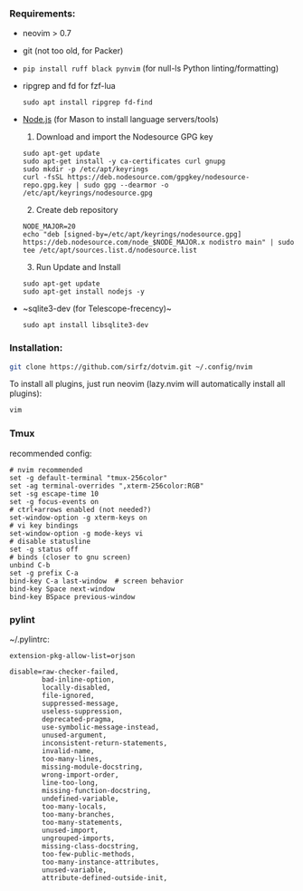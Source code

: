 ### Requirements:

* neovim > 0.7
* git (not too old, for Packer)
* `pip install ruff black pynvim` (for null-ls Python linting/formatting)
* ripgrep and fd for fzf-lua
    ```
    sudo apt install ripgrep fd-find
    ```
* [Node.js](https://github.com/nodesource/distributions#debian-and-ubuntu-based-distributions) (for Mason to install language servers/tools)
    1. Download and import the Nodesource GPG key
    ```
    sudo apt-get update
    sudo apt-get install -y ca-certificates curl gnupg
    sudo mkdir -p /etc/apt/keyrings
    curl -fsSL https://deb.nodesource.com/gpgkey/nodesource-repo.gpg.key | sudo gpg --dearmor -o /etc/apt/keyrings/nodesource.gpg
    ```
    2. Create deb repository
    ```
    NODE_MAJOR=20
    echo "deb [signed-by=/etc/apt/keyrings/nodesource.gpg] https://deb.nodesource.com/node_$NODE_MAJOR.x nodistro main" | sudo tee /etc/apt/sources.list.d/nodesource.list
    ```
    3. Run Update and Install
    ```
    sudo apt-get update
    sudo apt-get install nodejs -y
    ```
    
* ~sqlite3-dev (for Telescope-frecency)~
    ```
    sudo apt install libsqlite3-dev
    ```

### Installation:

```sh
git clone https://github.com/sirfz/dotvim.git ~/.config/nvim
```

To install all plugins, just run neovim (lazy.nvim will automatically install all plugins):

```sh
vim
```

### Tmux

recommended config:

```
# nvim recommended
set -g default-terminal "tmux-256color"
set -ag terminal-overrides ",xterm-256color:RGB"
set -sg escape-time 10
set -g focus-events on
# ctrl+arrows enabled (not needed?)
set-window-option -g xterm-keys on
# vi key bindings
set-window-option -g mode-keys vi
# disable statusline
set -g status off
# binds (closer to gnu screen)
unbind C-b
set -g prefix C-a
bind-key C-a last-window  # screen behavior
bind-key Space next-window
bind-key BSpace previous-window
```

### pylint

~/.pylintrc:

```
extension-pkg-allow-list=orjson

disable=raw-checker-failed,
        bad-inline-option,
        locally-disabled,
        file-ignored,
        suppressed-message,
        useless-suppression,
        deprecated-pragma,
        use-symbolic-message-instead,
        unused-argument,
        inconsistent-return-statements,
        invalid-name,
        too-many-lines,
        missing-module-docstring,
        wrong-import-order,
        line-too-long,
        missing-function-docstring,
        undefined-variable,
        too-many-locals,
        too-many-branches,
        too-many-statements,
        unused-import,
        ungrouped-imports,
        missing-class-docstring,
        too-few-public-methods,
        too-many-instance-attributes,
        unused-variable,
        attribute-defined-outside-init,
```
